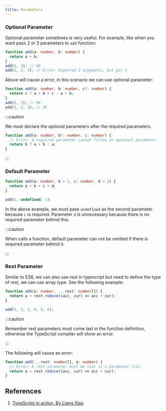```yaml
---
title: Parameters
---
```


### Optional Parameter

Optional parameter sometimes is very useful. For example, like when you want pass 2 or 3 parameters to `add` function:

```ts
function add(a: number, b: number) {
  return a + b;
}
add(1, 2); // OK
add(1, 2, 3); // Error: Expected 2 arguments, but got 3.
```

Above will cause a error, in this scenario we can use optional parameter:

```ts
function add(a: number, b: number, c?: number) {
  return c ? a + b + c : a + b;
}
add(1, 2); // OK
add(1, 2, 3); // OK
```

:::caution

We must declare the optional parameters after the required parameters.

```ts
function add(a: number, b?: number, c: number) {
  // Error: A required parameter cannot follow an optional parameter.
  return b ? a + b : a;
}
```

:::

### Default Parameter

```ts
function add(a: number, b = 1, c: number, d = 2) {
  return a + b + c + d;
}

add(1, undefined, 1);
```

In the above example, we must pass `undefined` as the second parameter because `c` is required. Parameter `d` is unnecessary because there is no required parameter behind this.

:::caution

When calls a function, default parameter can not be omitted if there is required parameter behind it.

:::

### Rest Parameter

Similar to ES6, we can also use rest in typescript but need to define the type of rest, we can use array type. See the following example:

```ts
function add(a: number, ...rest: number[]) {
  return a + rest.reduce((acc, cur) => acc + cur);
}

add(1, 2, 3, 4, 5, 6);
```

:::caution

Remember rest parameters must come last in the function definition, otherwise the TypeScript compiler will show an error.

:::

The following will cause an error:

```ts
function add(...rest: number[], a: number) {
  // Error: A rest parameter must be last in a parameter list.
  return a + rest.reduce((acc, cur) => acc + cur);
}
```

## References

1. [TypeScript in action, By Liang Xiao](https://time.geekbang.org/course/detail/211-108568)
